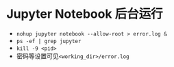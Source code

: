 # Jupyter Notebook 后台运行

* `nohup jupyter notebook --allow-root > error.log &`
* `ps -ef | grep jupyter`
* `kill -9 <pid>`
* 密码等设置可见`<working_dir>/error.log`